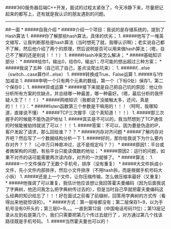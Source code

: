 ####360服务器后端C++开发，面试的过程太紧张了，今天冷静下来，尽量把记起来的都写上，还有就是我认识的朋友遇到的问题。
<hr>
##一面
* 
#####自我介绍
* 
#####介绍一个项目：我说的是存储系统的，提到了Hash算法
    1. 
#####你了解那些hash算法，具体的优劣；
    1. 
#####他写了一堆英文缩写，让我判断那些是hash算法（当时想死了就，我哪认识啊）；老实说自己都不了解，然后他介绍了两个的原理，然后说明是否可以用来做hash算法；（嗯，自己不了解的还是别说！！！）
    1. 
#####Hash冲突怎么解决；
* 
#####基础知识部分：
    * 
#####给你1，输出0，给你0，输出1；尽可能的想出超过三种方案；
        * 
#####我说了五种（自己坑了自己，差点没爬出坑来）：
            1. 
#####if...else（switch...case算作if...else）
            1. 
#####转换成True、False运算
            1. 
#####与1作加减法
            1. 
#####申明一个只有两个元素的数组，第一个（下标0处）保存1，第二个保存0；
            1. 
#####异或运算
        * 
#####接下来就是自己把自己坑的原因：他让你分析所有方案的优缺点，并总结哪一种最差，哪一种最好。（嗯，最后分析的我怀疑人生了！！！）
    * 
#####网络知识（我都说了没接触太多，还问，真是的！！！）：
        * 
#####listen函数第三个参数是干嘛用的！！！（呵呵，我哪知道，直接说不懂）
        * 
#####TCP三次握手（这个真知道！！！）
            1. 
#####那三次握手的时候能不能伪造IP地址           
                1. 
#####其实是不可以的，我当然想到了TCP通信的时候能被劫持就说了可以！！！
                1. 
#####答案：不可以，因为要是伪造的IP，客户发起了请求，那么回给谁？？？
    * 
#####内存对齐问题
        * 
#####了解内存对齐吧？然后写了一个数据结构分析一下
        1. 
#####好的，那你给我说下为什么要内存对齐？？？（心中万只神兽冲过，这不是规定吗？？）
            * 
#####原因1：平台或者微架构的问题，有些平台只能读偶数的地址；
            * 
#####原因2：运行的问题，如果不对齐的话可能需要两次读内存，对齐的一次就够了。
* 
#####算法：
    1. 
#####一个文件保存了无数个手机号，排序（没有重复）
        * 
#####大文件拆成小文件，先小文件内部排序，然后小文件排序（不用hash拆，而是根据手机号码大小拆）
    1. 
#####还是上一个文件，让你压缩传输，怎么做压缩率最好（又重复）
        * 
#####他强调了可以重复，我估计他应该想让我回答霍夫曼编码（因为后面我说了字典树，他还问我怎么把字典树传过去的），但是当时自己早就把霍夫曼编码这么经典的知识给忘了！！！好在面试之前看了前缀树，回答用字典树的方式传（看得出来他挺惊讶的）。
            * 
#####方式：第一层啥都没有；第二层保存1~9，以为手机号没有0开头的；第三层0~9。。。一直到第12层（中国电话号码11位）；第13层记录从左到右是第几个，我们只需要把第几个传过去就行了 ，对方通过第几个找该路径既是手机号码。
            1. 
#####当然霍夫曼也可以的！